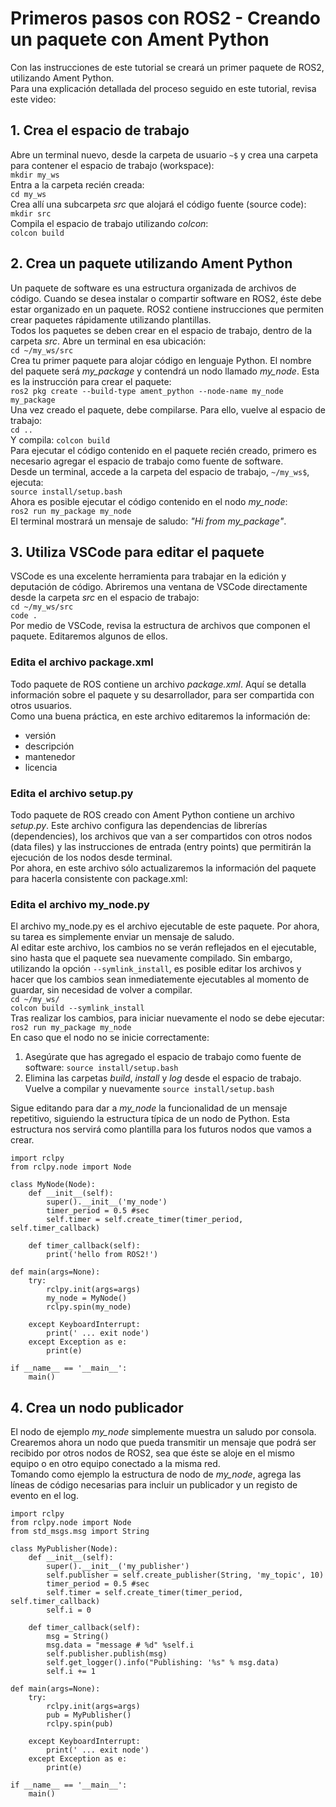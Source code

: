 # Primeros pasos con ROS2 - Creando un paquete con Ament Python
Con las instrucciones de este tutorial se creará un primer paquete de ROS2, utilizando Ament Python.   
Para una explicación detallada del proceso seguido en este tutorial, revisa este video:  
## 1. Crea el espacio de trabajo
Abre un terminal nuevo, desde la carpeta de usuario `~$` y crea una carpeta para contener el espacio de trabajo (workspace):   
      `mkdir my_ws`   
Entra a la carpeta recién creada:   
      `cd my_ws`   
Crea allí una subcarpeta *src* que alojará el código fuente (source code):   
      `mkdir src`   
Compila el espacio de trabajo utilizando *colcon*:   
      `colcon build`  

## 2. Crea un paquete utilizando Ament Python
Un paquete de software es una estructura organizada de archivos de código. Cuando se desea instalar o compartir software en ROS2, éste debe estar organizado en un paquete.
ROS2 contiene instrucciones que permiten crear paquetes rápidamente utilizando plantillas.   
Todos los paquetes se deben crear en el espacio de trabajo, dentro de la carpeta *src*. Abre un terminal en esa ubicación:      
      `cd ~/my_ws/src`   
Crea tu primer paquete para alojar código en lenguaje Python. El nombre del paquete será *my_package* y contendrá un nodo llamado *my_node*. Esta es la instrucción para crear el paquete:   
      `ros2 pkg create --build-type ament_python --node-name my_node my_package`   
Una vez creado el paquete, debe compilarse. Para ello, vuelve al espacio de trabajo:   
      `cd ..`  
Y compila:
      `colcon build`  
Para ejecutar el código contenido en el paquete recién creado, primero es necesario agregar el espacio de trabajo como fuente de software.   
Desde un terminal, accede a la carpeta del espacio de trabajo, `~/my_ws$`, ejecuta:   
      `source install/setup.bash`   
Ahora es posible ejecutar el código contenido en el nodo *my_node*:   
      `ros2 run my_package my_node`   
El terminal mostrará un mensaje de saludo: *"Hi from my_package"*.   

## 3. Utiliza VSCode para editar el paquete
VSCode es una excelente herramienta para trabajar en la edición y deputación de código. Abriremos una ventana de VSCode directamente desde la carpeta *src* en el espacio de trabajo:   
      `cd ~/my_ws/src`   
      `code .`   
Por medio de VSCode, revisa la estructura de archivos que componen el paquete. Editaremos algunos de ellos.  
### Edita el archivo package.xml
Todo paquete de ROS contiene un archivo *package.xml*. Aquí se detalla información sobre el paquete y su desarrollador, para ser compartida con otros usuarios.   
Como una buena práctica, en este archivo editaremos la información de:
- versión
- descripción
- mantenedor
- licencia
### Edita el archivo setup.py
Todo paquete de ROS creado con Ament Python contiene un archivo *setup.py*. Este archivo configura las dependencias de librerías (dependencies), los archivos que van a ser compartidos con otros nodos (data files) y las instrucciones de entrada (entry points) que permitirán la ejecución de los nodos desde terminal.   
Por ahora, en este archivo sólo actualizaremos la información del paquete para hacerla consistente con package.xml:   
### Edita el archivo my_node.py
El archivo my_node.py es el archivo ejecutable de este paquete. Por ahora, su tarea es simplemente enviar un mensaje de saludo.   
Al editar este archivo, los cambios no se verán reflejados en el ejecutable, sino hasta que el paquete sea nuevamente compilado. Sin embargo, utilizando la opción `--symlink_install`, es posible editar los archivos y hacer que los cambios sean inmediatemente ejecutables al momento de guardar, sin necesidad de volver a compilar.   
      `cd ~/my_ws/`   
      `colcon build --symlink_install`   
Tras realizar los cambios, para iniciar nuevamente el nodo se debe ejecutar:   
      `ros2 run my_package my_node`   
En caso que el nodo no se inicie correctamente:
1. Asegúrate que has agregado el espacio de trabajo como fuente de software: `source install/setup.bash`
2. Elimina las carpetas *build*, *install* y *log* desde el espacio de trabajo. Vuelve a compilar y nuevamente `source install/setup.bash`

Sigue editando para dar a *my_node* la funcionalidad de un mensaje repetitivo, siguiendo la estructura típica de un nodo de Python. Esta estructura nos servirá como plantilla para los futuros nodos que vamos a crear.   
```
import rclpy
from rclpy.node import Node

class MyNode(Node):
    def __init__(self):
        super().__init__('my_node')
        timer_period = 0.5 #sec
        self.timer = self.create_timer(timer_period, self.timer_callback)
    
    def timer_callback(self):
        print('hello from ROS2!')

def main(args=None):
    try: 
        rclpy.init(args=args)
        my_node = MyNode()
        rclpy.spin(my_node)

    except KeyboardInterrupt:
        print(' ... exit node')
    except Exception as e:
        print(e)

if __name__ == '__main__':
    main()
```

## 4. Crea un nodo publicador
El nodo de ejemplo *my_node* simplemente muestra un saludo por consola. Crearemos ahora un nodo que pueda transmitir un mensaje que podrá ser recibido por otros nodos de ROS2, sea que éste se aloje en el mismo equipo o en otro equipo conectado a la misma red.   
Tomando como ejemplo la estructura de nodo de *my_node*, agrega las líneas de código necesarias para incluir un publicador y un registo de evento en el log.   
```
import rclpy
from rclpy.node import Node
from std_msgs.msg import String

class MyPublisher(Node):
    def __init__(self):
        super().__init__('my_publisher')
        self.publisher = self.create_publisher(String, 'my_topic', 10)
        timer_period = 0.5 #sec
        self.timer = self.create_timer(timer_period, self.timer_callback)
        self.i = 0

    def timer_callback(self):
        msg = String()
        msg.data = "message # %d" %self.i
        self.publisher.publish(msg)
        self.get_logger().info("Publishing: '%s" % msg.data)
        self.i += 1

def main(args=None):
    try: 
        rclpy.init(args=args)
        pub = MyPublisher()
        rclpy.spin(pub)

    except KeyboardInterrupt:
        print(' ... exit node')
    except Exception as e:
        print(e)

if __name__ == '__main__':
    main()
```

      
